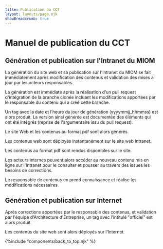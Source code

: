 ```yaml
---
title: Publication du CCT
layout: layouts/page.njk
showBreadcrumb: true
---
```



# Manuel de publication du CCT

## Génération et publication sur  l'Intranet du MIOM

La génération du site web et sa publication sur l'Intranet du MIOM se fait immédiatement après modification des contenus et validation des mises à jour par les acteurs responsables. 

La génération est immédiate après la réalisation d'un pull request d'intégration de la branche clonée incluant les modifications apportées par le responsable du contenu qui a créé cette branche.

Un tag avec la date et l'heure du jour de génération (yyyymmjj_hhmmss) est alors produit. La version ainsi générée est documentée des éléments qui ont été intégrés (reprise de l'argumentaire issu du pull request).

Le site Web et les contenus au format pdf sont alors générés.

Les contenus web sont déployés instantanément sur le site web Intranet. 

Les contenus au format pdf sont rendus disponibles sur le site.

Les acteurs internes peuvent alors accéder au nouveau contenu mis en ligne sur l'Intranet pour le consulter et pousser au travers des issues les besoins de corrections. 

Le responsable de contenus en prend connaissance et réalise les modifications nécessaires.


## Génération et publication sur Internet
Après corrections apportées par le responsable des contenus, et validation par l'équipe d'Architecture d'Entreprise, un tag avec l'intitulé "officiel" est alors produit. 

Les contenus du site web sont alors déployés sur l'Internet.

{%include "components/back_to_top.njk" %}
